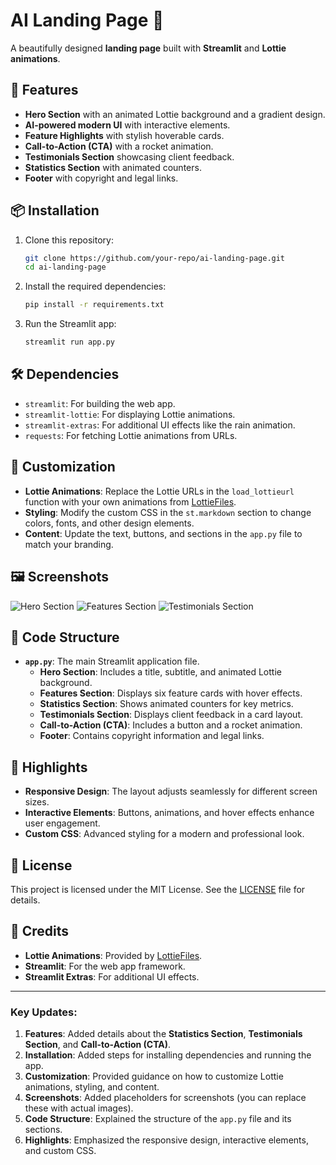 
# AI Landing Page 🌟

A beautifully designed **landing page** built with **Streamlit** and **Lottie animations**.

## 🚀 Features
- **Hero Section** with an animated Lottie background and a gradient design.
- **AI-powered modern UI** with interactive elements.
- **Feature Highlights** with stylish hoverable cards.
- **Call-to-Action (CTA)** with a rocket animation.
- **Testimonials Section** showcasing client feedback.
- **Statistics Section** with animated counters.
- **Footer** with copyright and legal links.

## 📦 Installation
1. Clone this repository:
   ```bash
   git clone https://github.com/your-repo/ai-landing-page.git
   cd ai-landing-page
   ```

2. Install the required dependencies:
   ```bash
   pip install -r requirements.txt
   ```

3. Run the Streamlit app:
   ```bash
   streamlit run app.py
   ```

## 🛠️ Dependencies
- `streamlit`: For building the web app.
- `streamlit-lottie`: For displaying Lottie animations.
- `streamlit-extras`: For additional UI effects like the rain animation.
- `requests`: For fetching Lottie animations from URLs.

## 🎨 Customization
- **Lottie Animations**: Replace the Lottie URLs in the `load_lottieurl` function with your own animations from [LottieFiles](https://lottiefiles.com/).
- **Styling**: Modify the custom CSS in the `st.markdown` section to change colors, fonts, and other design elements.
- **Content**: Update the text, buttons, and sections in the `app.py` file to match your branding.

## 🖼️ Screenshots
![Hero Section](screenshots/hero.png)
![Features Section](screenshots/features.png)
![Testimonials Section](screenshots/testimonials.png)

## 📄 Code Structure
- **`app.py`**: The main Streamlit application file.
  - **Hero Section**: Includes a title, subtitle, and animated Lottie background.
  - **Features Section**: Displays six feature cards with hover effects.
  - **Statistics Section**: Shows animated counters for key metrics.
  - **Testimonials Section**: Displays client feedback in a card layout.
  - **Call-to-Action (CTA)**: Includes a button and a rocket animation.
  - **Footer**: Contains copyright information and legal links.

## 🌟 Highlights
- **Responsive Design**: The layout adjusts seamlessly for different screen sizes.
- **Interactive Elements**: Buttons, animations, and hover effects enhance user engagement.
- **Custom CSS**: Advanced styling for a modern and professional look.

## 📜 License
This project is licensed under the MIT License. See the [LICENSE](LICENSE) file for details.

## 🙏 Credits
- **Lottie Animations**: Provided by [LottieFiles](https://lottiefiles.com/).
- **Streamlit**: For the web app framework.
- **Streamlit Extras**: For additional UI effects.

---

### Key Updates:
1. **Features**: Added details about the **Statistics Section**, **Testimonials Section**, and **Call-to-Action (CTA)**.
2. **Installation**: Added steps for installing dependencies and running the app.
3. **Customization**: Provided guidance on how to customize Lottie animations, styling, and content.
4. **Screenshots**: Added placeholders for screenshots (you can replace these with actual images).
5. **Code Structure**: Explained the structure of the `app.py` file and its sections.
6. **Highlights**: Emphasized the responsive design, interactive elements, and custom CSS.
